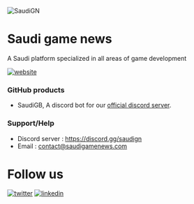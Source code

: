 ![SaudiGN](https://pbs.twimg.com/profile_banners/1499380001497657346/1653828476/1500x500)

# Saudi game news
A Saudi platform specialized in all areas of game development

[![website](https://img.shields.io/badge/Official%20website-SaudiGN-purple)](https://saudigamenews.com)

### GitHub products
- SaudiGB, A discord bot for our [official discord server](https://discord.gg/saudign).

### Support/Help
- Discord server : https://discord.gg/saudign
- Email : contact@saudigamenews.com

# Follow us
[![twitter](https://img.shields.io/twitter/url?label=SaudiGN&style=social&url=https%3A%2F%2Ftwitter.com%2FSaudign_sa)](https://twitter.com/saudign_sa)
[![linkedin](https://img.shields.io/twitter/url?label=SaudiGN&logo=linkedin&style=social&url=https%3A%2F%2Fwww.linkedin.com%2Fsaudign%2F)](https://www.linkedin.com/company/saudign)
